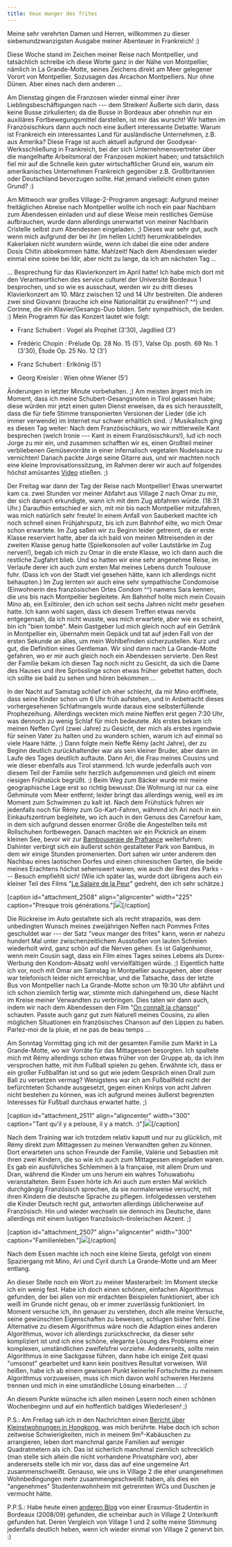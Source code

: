 ```yaml
---
title: Veux manger des frites
---
```


Meine sehr verehrten Damen und Herren, willkommen zu dieser siebenundzwanzigsten Ausgabe meiner Abenteuer in Frankreich! :)

Diese Woche stand im Zeichen meiner Reise nach Montpellier, und tatsächlich schreibe ich diese Worte ganz in der Nähe von Montpellier, nämlich in La Grande-Motte, seines Zeichens direkt am Meer gelegener Vorort von Montpellier. Sozusagen das Arcachon Montpelliers. Nur ohne Dünen. Aber eines nach dem anderen ...

Am Dienstag gingen die Franzosen wieder einmal einer ihrer Lieblingsbeschäftigungen nach --- dem Streiken! Äußerte sich darin, dass keine Busse zirkulierten; da die Busse in Bordeaux aber ohnehin nur ein auxiliäres Fortbewegungsmittel darstellen, ist mir das wurscht!
Wir hatten im Französischkurs dann auch noch eine äußert interessante Debatte: Warum ist Frankreich ein interessantes Land für ausländische Unternehmen, z.B. aus Amerika? Diese Frage ist auch aktuell aufgrund der Goodyear-Werksschließung in Frankreich, bei der sich Unternehmensvertreter über die mangelhafte Arbeitsmoral der Franzosen mokiert haben; und tatsächlich fiel mir auf die Schnelle kein guter wirtschaftlicher Grund ein, warum ein amerikanisches Unternehmen Frankreich gegenüber z.B. Großbritannien oder Deutschland bevorzugen sollte. Hat jemand vielleicht einen guten Grund? :)

Am Mittwoch war großes Village-2-Programm angesagt: Aufgrund meiner freitäglichen Abreise nach Montpellier wollte ich noch ein paar Nachbarn zum Abendessen einladen und auf diese Weise mein restliches Gemüse aufbrauchen, wurde dann allerdings unerwartet von meiner Nachbarin Cristelle selbst zum Abendessen eingeladen. ;) Dieses war sehr gut, auch wenn mich aufgrund der bei ihr (im hellen Licht!) herumkrabbelnden Kakerlaken nicht wundern würde, wenn ich dabei die eine oder andere Dosis Chitin abbekommen hätte. Mahlzeit!
Nach dem Abendessen wieder einmal eine soirée bei Idir, aber nicht zu lange, da ich am nächsten Tag ...

... Besprechung für das Klavierkonzert im April hatte! Ich habe mich dort mit den Verantwortlichen des service culturel der Université Bordeaux 1 besprochen, und so wie es ausschaut, werden wir zu dritt dieses Klavierkonzert am 10. März zwischen 12 und 14 Uhr bestreiten. Die anderen zwei sind Giovanni (brauche ich eine Nationalität zu erwähnen? ^^) und Corinne, die ein Klavier/Gesangs-Duo bilden. Sehr sympathisch, die beiden. :)
Mein Programm für das Konzert lautet wie folgt:



	
  * Franz Schubert : Vogel als Prophet (3'30), Jagdlied (3')

	
  * Frédéric Chopin : Prélude Op. 28 No. 15 (5'), Valse Op. posth. 69 No. 1 (3'30), Étude Op. 25 No. 12 (3')

	
  * Franz Schubert : Erlkönig (5')

	
  * Georg Kreisler : Wien ohne Wiener (5')


Änderungen in letzter Minute vorbehalten. ;) Am meisten ärgert mich im Moment, dass ich meine Schubert-Gesangsnoten in Tirol gelassen habe; diese würden mir jetzt einen guten Dienst erweisen, da es sich herausstellt, dass die für tiefe Stimme transponierten Versionen der Lieder (die ich immer verwende) im Internet nur schwer erhältlich sind. :/
Musikalisch ging es diesen Tag weiter: Nach dem Französischkurs, wo wir mittlerweile Kant besprechen (welch Ironie --- Kant in einem Französischkurs!), lud ich noch Jorge zu mir ein, und zusammen schafften wir es, einen Großteil meiner verbliebenen Gemüsevorräte in einer infernalisch vegetalen Nudelsauce zu vernichten! Danach packte Jorge seine Gitarre aus, und wir machten noch eine kleine Improvisationssitzung, im Rahmen derer wir auch auf folgendes höchst amüsantes [Video](https://www.youtube.com/watch?v=VurhzANQ_B0) stießen. ;)

Der Freitag war dann der Tag der Reise nach Montpellier! Etwas unerwartet kam ca. zwei Stunden vor meiner Abfahrt aus Village 2 nach Omar zu mir, der sich danach erkundigte, wann ich mit dem Zug abfahren würde. (18:31 Uhr.) Daraufhin entschied er sich, mit mir bis nach Montpellier mitzufahren, was mich natürlich sehr freute! In einem Anfall von Sauberkeit machte ich noch schnell einen Frühjahrsputz, bis ich zum Bahnhof eilte, wo mich Omar schon erwartete. Im Zug saßen wir zu Beginn leider getrennt, da er erste Klasse reserviert hatte, aber da ich bald von meinen Mitreisenden in der zweiten Klasse genug hatte (Spielkonsolen auf voller Lautstärke im Zug nerven!), begab ich mich zu Omar in die erste Klasse, wo ich dann auch die restliche Zugfahrt blieb. Und so hatten wir eine sehr angenehme Reise, im Verlaufe derer ich auch zum ersten Mal meines Lebens durch Toulouse fuhr. (Dass ich von der Stadt viel gesehen hätte, kann ich allerdings nicht behaupten.) Im Zug lernten wir auch eine sehr sympathische Condomoise (Einwohnerin des französischen Ortes Condom ^^) namens Sara kennen, die uns bis nach Montpellier begleitete.
Am Bahnhof holte mich mein Cousin Mino ab, ein Exiltiroler, den ich schon seit sechs Jahren nicht mehr gesehen hatte. Ich kann wohl sagen, dass ich diesem Treffen etwas nervös entgegensah, da ich nicht wusste, was mich erwartete, aber wie es scheint, bin ich "bien tombé". Mein Gastgeber lud mich gleich noch auf ein Getränk in Montpellier ein, übernahm mein Gepäck und tat auf jeden Fall von der ersten Sekunde an alles, um mein Wohlbefinden sicherzustellen. Kurz und gut, die Definition eines Gentleman. Wir sind dann nach La Grande-Motte gefahren, wo er mir auch gleich noch ein Abendessen servierte. Den Rest der Familie bekam ich diesen Tag noch nicht zu Gesicht, da sich die Dame des Hauses und ihre Sprösslinge schon etwas früher gebettet hatten, doch ich sollte sie bald zu sehen und hören bekommen ...

In der Nacht auf Samstag schlief ich eher schlecht, da mir Mino eröffnete, dass seine Kinder schon um 6 Uhr früh aufstehen, und in Anbetracht dieses vorhergesehenen Schlafmangels wurde daraus eine selbsterfüllende Prophezeihung. Allerdings weckten mich meine Neffen erst gegen 7:30 Uhr, was dennoch zu wenig Schlaf für mich bedeutete. Als erstes bekam ich meinen Neffen Cyril (zwei Jahre) zu Gesicht, der mich als erstes irgendwie für seinen Vater zu halten und zu wundern schien, warum ich auf einmal so viele Haare hätte. ;) Dann folgte mein Neffe Rémy (acht Jahre), der zu Beginn deutlich zurückhaltender war als sein kleiner Bruder, aber dann im Laufe des Tages deutlich auftaute. Dann Ari, die Frau meines Cousins und wie dieser ebenfalls aus Tirol stammend.
Ich wurde jedenfalls auch von diesem Teil der Familie sehr herzlich aufgenommen und gleich mit einem riesigen Frühstück begrüßt. :) Beim Weg zum Bäcker wurde mir meine geographische Lage erst so richtig bewusst: Die Wohnung ist nur ca. eine Gehminute vom Meer entfernt; leider bringt das allerdings wenig, weil es im Moment zum Schwimmen zu kalt ist. Nach dem Frühstück fuhren wir jedenfalls noch für Rémy zum Go-Kart-Fahren, während ich Ari noch in ein Einkaufszentrum begleitete, wo ich auch in den Genuss des Carrefour kam, in dem sich aufgrund dessen enormer Größe die Angestellten teils mit Rollschuhen fortbewegen.
Danach machten wir ein Picknick an einem kleinen See, bevor wir zur [Bambouseraie de Prafrance](http://fr.wikipedia.org/wiki/Bambouseraie_de_Prafrance) weiterfuhren: Dahinter verbirgt sich ein äußerst schön gestalteter Park von Bambus, in dem wir einige Stunden promenierten. Dort sahen wir unter anderem den Nachbau eines laotischen Dorfes und einen chinesischen Garten, die beide meines Erachtens höchst sehenswert waren, wie auch der Rest des Parks --- Besuch empfiehlt sich! (Wie ich später las, wurde dort übrigens auch ein kleiner Teil des Films "[Le Salaire de la Peur](http://fr.wikipedia.org/wiki/Le_Salaire_de_la_peur)" gedreht, den ich sehr schätze.)

[caption id="attachment_2508" align="aligncenter" width="225" caption="Presque trois générations."][![](http://youcanmakeit.at/wp-content/uploads/2013/03/P1050231-e1362951496266-225x300.jpg)](http://youcanmakeit.at/blog/veux-manger-des-frites/attachment/p1050231/)[/caption]

Die Rückreise im Auto gestaltete sich als recht strapaziös, was dem unbedingten Wunsch meines zweijährigen Neffen nach Pommes Frites geschuldet war --- der Satz "veux manger des frites" kann, wenn er nahezu hundert Mal unter zwischenzeitlichem Ausstoßen von lauten Schreien wiederholt wird, ganz schön auf die Nerven gehen. Es ist Galgenhumor, wenn mein Cousin sagt, dass ein Film eines Tages seines Lebens als Durex-Werbung den Kondom-Absatz wohl vervielfältigen würde. ;)
Eigentlich hatte ich vor, noch mit Omar am Samstag in Montpellier auszugehen, aber dieser war telefonisch leider nicht erreichbar, und die Tatsache, dass der letzte Bus von Montpellier nach La Grande-Motte schon um 19:30 Uhr abfährt und ich schon ziemlich fertig war, stimmte mich dahingehend um, diese Nacht im Kreise meiner Verwandten zu verbringen. Dies taten wir dann auch, indem wir nach dem Abendessen den Film "[On connaît la chanson](http://fr.wikipedia.org/wiki/On_conna%C3%AEt_la_chanson)" schauten. Passte auch ganz gut zum Naturell meines Cousins, zu allen möglichen Situationen ein französisches Chanson auf den Lippen zu haben. Parlez-moi de la pluie, et ne pas de beau temps ...

Am Sonntag Vormittag ging ich mit der gesamten Familie zum Markt in La Grande-Motte, wo wir Vorräte für das Mittagessen besorgten. Ich spaltete mich mit Rémy allerdings schon etwas früher von der Gruppe ab, da ich ihm versprochen hatte, mit ihm Fußball spielen zu gehen. Erwähnte ich, dass er ein großer Fußballfan ist und so gut wie jedem Gespräch einen Drall zum Ball zu versetzen vermag? Wenigstens war ich am Fußballfeld nicht der befürchteten Schande ausgesetzt, gegen einen Knirps von acht Jahren nicht bestehen zu können, was ich aufgrund meines äußerst begrenzten Interesses für Fußball durchaus erwartet hatte. ;)

[caption id="attachment_2511" align="aligncenter" width="300" caption="Tant qu'il y a pelouse, il y a match. :)"][![](http://youcanmakeit.at/wp-content/uploads/2013/03/Photo2811-300x225.jpg)](http://youcanmakeit.at/blog/veux-manger-des-frites/attachment/photo2811/)[/caption]

Nach dem Training war ich trotzdem relativ kaputt und nur zu glücklich, mit Rémy direkt zum Mittagessen zu meinen Verwandten gehen zu können. Dort erwarteten uns schon Freunde der Familie, Valérie und Sebastien mit ihren zwei Kindern, die so wie ich auch zum Mittagessen eingeladen waren. Es gab ein ausführliches Schlemmen à la française, mit allem Drum und Dran, während die Kinder um uns herum ein wahres Tohuwabohu veranstalteten. Beim Essen hörte ich Ari auch zum ersten Mal wirklich durchgängig Französisch sprechen, da sie normalerweise versucht, mit ihren Kindern die deutsche Sprache zu pflegen. Infolgedessen verstehen die Kinder Deutsch recht gut, antworten allerdings üblicherweise auf Französisch. Hin und wieder wechseln sie dennoch ins Deutsche, dann allerdings mit einem lustigen französisch-tirolerischen Akzent. ;)

[caption id="attachment_2507" align="aligncenter" width="300" caption="Familienleben."][![](http://youcanmakeit.at/wp-content/uploads/2013/03/Photo2822-300x225.jpg)](http://youcanmakeit.at/blog/veux-manger-des-frites/attachment/photo2822/)[/caption]

Nach dem Essen machte ich noch eine kleine Siesta, gefolgt von einem Spaziergang mit Mino, Ari und Cyril durch La Grande-Motte und am Meer entlang.

An dieser Stelle noch ein Wort zu meiner Masterarbeit: Im Moment stecke ich ein wenig fest. Habe ich doch einen schönen, einfachen Algorithmus gefunden, der bei allen von mir erdachten Beispielen funktioniert, aber ich weiß im Grunde nicht genau, ob er immer zuverlässig funktioniert. Im Moment versuche ich, ihn genauer zu verstehen, doch alle meine Versuche, seine gewünschten Eigenschaften zu beweisen, schlugen bisher fehl.
Eine Alternative zu diesem Algorithmus wäre noch die Adaption eines anderen Algorithmus, wovor ich allerdings zurückschrecke, da dieser sehr kompliziert ist und ich eine schöne, elegante Lösung des Problems einer komplexen, umständlichen zweifelsfrei vorziehe. Andererseits, sollte mein Algorithmus in eine Sackgasse führen, dann habe ich einige Zeit quasi "umsonst" gearbeitet und kann kein positives Resultat vorweisen. Will heißen, habe ich ab einem gewissen Punkt keinerlei Fortschritte zu meinem Algorithmus vorzuweisen, muss ich mich davon wohl schweren Herzens trennen und mich in eine umständliche Lösung einarbeiten ... :/

An diesem Punkte wünsche ich allen meinen Lesern noch einen schönen Wochenbeginn und auf ein hoffentlich baldiges Wiederlesen! ;)

P.S.: Am Freitag sah ich in den Nachrichten einen [Bericht über Kleinstwohnungen in Hongkong](http://orf.at/stories/2168084/2168083/), was mich berührte. Habe doch ich schon zeitweise Schwierigkeiten, mich in meinem 9m²-Kabäuschen zu arrangieren, leben dort manchmal ganze Familien auf weniger Quadratmetern als ich. Das ist sicherlich manchmal ziemlich schrecklich (man stelle sich allein die nicht vorhandene Privatsphäre vor), aber andererseits stelle ich mir vor, dass das auf eine ungemeine Art zusammenschweißt. Genauso, wie uns in Village 2 die eher unangenehmen Wohnbedingungen mehr zusammengeschweißt haben, als dies ein "angenehmes" Studentenwohnheim mit getrennten WCs und Duschen je vermocht hätte.

P.P.S.: Habe heute einen [anderen Blog](http://lacramioararadu.unblog.fr/) von einer Erasmus-Studentin in Bordeaux (2008/09) gefunden, die scheinbar auch in Village 2 Unterkunft gefunden hat. Deren Vergleich von Village 1 und 2 sollte meine Stimmung jedenfalls deutlich heben, wenn ich wieder einmal von Village 2 genervt bin. :)
